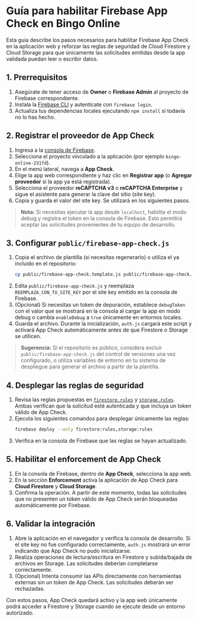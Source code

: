 # Guía para habilitar Firebase App Check en Bingo Online

Esta guía describe los pasos necesarios para habilitar Firebase App Check en la
aplicación web y reforzar las reglas de seguridad de Cloud Firestore y Cloud
Storage para que únicamente las solicitudes emitidas desde la app validada
puedan leer o escribir datos.

## 1. Prerrequisitos

1. Asegúrate de tener acceso de **Owner** o **Firebase Admin** al proyecto de
   Firebase correspondiente.
2. Instala la [Firebase CLI](https://firebase.google.com/docs/cli) y autentícate
   con `firebase login`.
3. Actualiza tus dependencias locales ejecutando `npm install` si todavía no lo
   has hecho.

## 2. Registrar el proveedor de App Check

1. Ingresa a la [consola de Firebase](https://console.firebase.google.com/).
2. Selecciona el proyecto vinculado a la aplicación (por ejemplo
   `bingo-online-231fd`).
3. En el menú lateral, navega a **App Check**.
4. Elige la app web correspondiente y haz clic en **Registrar app** (o **Agregar
   proveedor** si la app ya está registrada).
5. Selecciona el proveedor **reCAPTCHA v3** o **reCAPTCHA Enterprise** y sigue
   el asistente para generar la clave del sitio (site key).
6. Copia y guarda el valor del site key. Se utilizará en los siguientes pasos.

> **Nota:** Si necesitas ejecutar la app desde `localhost`, habilita el modo
> debug y registra el token en la consola de Firebase. Esto permitirá aceptar las
> solicitudes provenientes de tu equipo de desarrollo.

## 3. Configurar `public/firebase-app-check.js`

1. Copia el archivo de plantilla (si necesitas regenerarlo) o utiliza el ya
   incluido en el repositorio:
   ```bash
   cp public/firebase-app-check.template.js public/firebase-app-check.js
   ```
2. Edita `public/firebase-app-check.js` y reemplaza `REEMPLAZA_CON_TU_SITE_KEY`
   por el site key emitido en la consola de Firebase.
3. (Opcional) Si necesitas un token de depuración, establece `debugToken` con el
   valor que se mostrará en la consola al cargar la app en modo debug o cambia
   `enableDebug` a `true` únicamente en entornos locales.
4. Guarda el archivo. Durante la inicialización, `auth.js` cargará este script y
   activará App Check automáticamente antes de que Firestore o Storage se utilicen.

> **Sugerencia:** Si el repositorio es público, considera excluir
> `public/firebase-app-check.js` del control de versiones una vez configurado, o
> utiliza variables de entorno en tu sistema de despliegue para generar el
> archivo a partir de la plantilla.

## 4. Desplegar las reglas de seguridad

1. Revisa las reglas propuestas en [`firestore.rules`](../firestore.rules) y
   [`storage.rules`](../storage.rules). Ambas verifican que la solicitud esté
   autenticada y que incluya un token válido de App Check.
2. Ejecuta los siguientes comandos para desplegar únicamente las reglas:
   ```bash
   firebase deploy --only firestore:rules,storage:rules
   ```
3. Verifica en la consola de Firebase que las reglas se hayan actualizado.

## 5. Habilitar el enforcement de App Check

1. En la consola de Firebase, dentro de **App Check**, selecciona la app web.
2. En la sección **Enforcement** activa la aplicación de App Check para **Cloud
   Firestore** y **Cloud Storage**.
3. Confirma la operación. A partir de este momento, todas las solicitudes que no
   presenten un token válido de App Check serán bloqueadas automáticamente por
   Firebase.

## 6. Validar la integración

1. Abre la aplicación en el navegador y verifica la consola de desarrollo. Si el
   site key no fue configurado correctamente, `auth.js` mostrará un error
   indicando que App Check no pudo inicializarse.
2. Realiza operaciones de lectura/escritura en Firestore y subida/bajada de
   archivos en Storage. Las solicitudes deberían completarse correctamente.
3. (Opcional) Intenta consumir las APIs directamente con herramientas externas
   sin un token de App Check. Las solicitudes deberán ser rechazadas.

Con estos pasos, App Check quedará activo y la app web únicamente podrá acceder a
Firestore y Storage cuando se ejecute desde un entorno autorizado.
